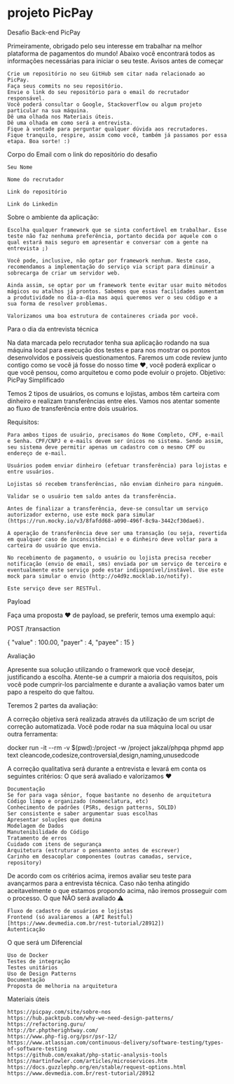 # projeto PicPay

Desafio Back-end PicPay

Primeiramente, obrigado pelo seu interesse em trabalhar na melhor plataforma de pagamentos do mundo! Abaixo você encontrará todos as informações necessárias para iniciar o seu teste.
Avisos antes de começar

    Crie um repositório no seu GitHub sem citar nada relacionado ao PicPay.
    Faça seus commits no seu repositório.
    Envie o link do seu repositório para o email do recrutador responsável.
    Você poderá consultar o Google, Stackoverflow ou algum projeto particular na sua máquina.
    Dê uma olhada nos Materiais úteis.
    Dê uma olhada em como será a entrevista.
    Fique à vontade para perguntar qualquer dúvida aos recrutadores.
    Fique tranquilo, respire, assim como você, também já passamos por essa etapa. Boa sorte! :)

Corpo do Email com o link do repositório do desafio

    Seu Nome

    Nome do recrutador

    Link do repositório

    Link do Linkedin

Sobre o ambiente da aplicação:

    Escolha qualquer framework que se sinta confortável em trabalhar. Esse teste não faz nenhuma preferência, portanto decida por aquele com o qual estará mais seguro em apresentar e conversar com a gente na entrevista ;)

    Você pode, inclusive, não optar por framework nenhum. Neste caso, recomendamos a implementação do serviço via script para diminuir a sobrecarga de criar um servidor web.

    Ainda assim, se optar por um framework tente evitar usar muito métodos mágicos ou atalhos já prontos. Sabemos que essas facilidades aumentam a produtividade no dia-a-dia mas aqui queremos ver o seu código e a sua forma de resolver problemas.

    Valorizamos uma boa estrutura de containeres criada por você.

Para o dia da entrevista técnica

Na data marcada pelo recrutador tenha sua aplicação rodando na sua máquina local para execução dos testes e para nos mostrar os pontos desenvolvidos e possíveis questionamentos. Faremos um code review junto contigo como se você já fosse do nosso time ❤️, você poderá explicar o que você pensou, como arquitetou e como pode evoluir o projeto.
Objetivo: PicPay Simplificado

Temos 2 tipos de usuários, os comuns e lojistas, ambos têm carteira com dinheiro e realizam transferências entre eles. Vamos nos atentar somente ao fluxo de transferência entre dois usuários.

Requisitos:

    Para ambos tipos de usuário, precisamos do Nome Completo, CPF, e-mail e Senha. CPF/CNPJ e e-mails devem ser únicos no sistema. Sendo assim, seu sistema deve permitir apenas um cadastro com o mesmo CPF ou endereço de e-mail.

    Usuários podem enviar dinheiro (efetuar transferência) para lojistas e entre usuários.

    Lojistas só recebem transferências, não enviam dinheiro para ninguém.

    Validar se o usuário tem saldo antes da transferência.

    Antes de finalizar a transferência, deve-se consultar um serviço autorizador externo, use este mock para simular (https://run.mocky.io/v3/8fafdd68-a090-496f-8c9a-3442cf30dae6).

    A operação de transferência deve ser uma transação (ou seja, revertida em qualquer caso de inconsistência) e o dinheiro deve voltar para a carteira do usuário que envia.

    No recebimento de pagamento, o usuário ou lojista precisa receber notificação (envio de email, sms) enviada por um serviço de terceiro e eventualmente este serviço pode estar indisponível/instável. Use este mock para simular o envio (http://o4d9z.mocklab.io/notify).

    Este serviço deve ser RESTFul.

Payload

Faça uma proposta ❤️ de payload, se preferir, temos uma exemplo aqui:

POST /transaction

{
    "value" : 100.00,
    "payer" : 4,
    "payee" : 15
}

Avaliação

Apresente sua solução utilizando o framework que você desejar, justificando a escolha. Atente-se a cumprir a maioria dos requisitos, pois você pode cumprir-los parcialmente e durante a avaliação vamos bater um papo a respeito do que faltou.

Teremos 2 partes da avaliação:

A correção objetiva será realizada através da utilização de um script de correção automatizada. Você pode rodar na sua máquina local ou usar outra ferramenta:

docker run -it --rm -v $(pwd):/project -w /project jakzal/phpqa phpmd app text cleancode,codesize,controversial,design,naming,unusedcode

A correção qualitativa será durante a entrevista e levará em conta os seguintes critérios:
O que será avaliado e valorizamos ❤️

    Documentação
    Se for para vaga sênior, foque bastante no desenho de arquitetura
    Código limpo e organizado (nomenclatura, etc)
    Conhecimento de padrões (PSRs, design patterns, SOLID)
    Ser consistente e saber argumentar suas escolhas
    Apresentar soluções que domina
    Modelagem de Dados
    Manutenibilidade do Código
    Tratamento de erros
    Cuidado com itens de segurança
    Arquitetura (estruturar o pensamento antes de escrever)
    Carinho em desacoplar componentes (outras camadas, service, repository)

De acordo com os critérios acima, iremos avaliar seu teste para avançarmos para a entrevista técnica. Caso não tenha atingido aceitavelmente o que estamos propondo acima, não iremos prosseguir com o processo.
O que NÃO será avaliado ⚠️

    Fluxo de cadastro de usuários e lojistas
    Frontend (só avaliaremos a (API Restful)[https://www.devmedia.com.br/rest-tutorial/28912])
    Autenticação

O que será um Diferencial

    Uso de Docker
    Testes de integração
    Testes unitários
    Uso de Design Patterns
    Documentação
    Proposta de melhoria na arquitetura

Materiais úteis

    https://picpay.com/site/sobre-nos
    https://hub.packtpub.com/why-we-need-design-patterns/
    https://refactoring.guru/
    http://br.phptherightway.com/
    https://www.php-fig.org/psr/psr-12/
    https://www.atlassian.com/continuous-delivery/software-testing/types-of-software-testing
    https://github.com/exakat/php-static-analysis-tools
    https://martinfowler.com/articles/microservices.htm
    https://docs.guzzlephp.org/en/stable/request-options.html
    https://www.devmedia.com.br/rest-tutorial/28912

